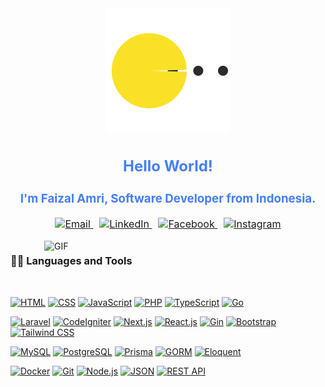 <div style=" font-size: medium; color: #447ff7" align=center>

<img src="https://raw.githubusercontent.com/Aniket965/Aniket965/master/pacman.svg?sanitize=true" width="200" height="200">

## Hello World!

### I'm Faizal Amri, Software Developer from Indonesia.

<div style="display: inline-block;">
  <a href="mailto:faizalamri15@gmail.com" style="margin-right: 10px;">
      <img alt="Email" width="22px" src="https://cdn.jsdelivr.net/npm/simple-icons@v3/icons/gmail.svg" />
    </a>
  <a href="https://www.linkedin.com/in/faizal-amri-47a2541ba" style="margin-right: 10px;">
    <img alt="LinkedIn" width="22px" src="https://cdn.jsdelivr.net/npm/simple-icons@v3/icons/linkedin.svg" />
  </a>
  <a href="https://web.facebook.com/faizal.amri.9484/" style="margin-right: 10px;">
    <img alt="Facebook" width="22px" src="https://cdn.jsdelivr.net/npm/simple-icons@v3/icons/facebook.svg" />
  </a>
  <a href="https://www.instagram.com/faizamr_">
    <img alt="Instagram" width="22px" src="https://cdn.jsdelivr.net/npm/simple-icons@v3/icons/instagram.svg" />
  </a>
</div>

</div>

<br />

<img align="right" alt="GIF" src="https://media1.giphy.com/media/v1.Y2lkPTc5MGI3NjExM2lqZmQ1M3ExdXRtbHdvNGplMzd0NGdpMXMyaWNzams2MnZtc3h3MiZlcD12MV9pbnRlcm5hbF9naWZfYnlfaWQmY3Q9Zw/iIqmM5tTjmpOB9mpbn/giphy.gif" width="450"  />
  
### 👨‍💻 Languages and Tools

<br />

[![HTML](https://img.shields.io/badge/-HTML-black?style=flat&logo=html5&link=https://github.com/lazyaff)](https://github.com/lazyaff)
[![CSS](https://img.shields.io/badge/-CSS-black?style=flat&logo=css3&link=https://github.com/lazyaff)](https://github.com/lazyaff)
[![JavaScript](https://img.shields.io/badge/-JavaScript-black?style=flat&logo=javascript&link=https://github.com/lazyaff)](https://github.com/lazyaff)
[![PHP](https://img.shields.io/badge/-PHP-black?style=flat&logo=php&link=https://github.com/lazyaff)](https://github.com/lazyaff)
[![TypeScript](https://img.shields.io/badge/-TypeScript-black?style=flat&logo=typescript&link=https://github.com/lazyaff)](https://github.com/lazyaff)
[![Go](https://img.shields.io/badge/-Go-black?style=flat&logo=go&link=https://github.com/lazyaff)](https://github.com/lazyaff)

[![Laravel](https://img.shields.io/badge/-Laravel-black?style=flat&logo=laravel&link=https://github.com/lazyaff)](https://github.com/lazyaff)
[![CodeIgniter](https://img.shields.io/badge/-CodeIgniter-black?style=flat&logo=codeigniter&link=https://github.com/lazyaff)](https://github.com/lazyaff)
[![Next.js](https://img.shields.io/badge/-Next.js-black?style=flat&logo=next.js&link=https://github.com/lazyaff)](https://github.com/lazyaff)
[![React.js](https://img.shields.io/badge/-React.js-black?style=flat&logo=react&link=https://github.com/lazyaff)](https://github.com/lazyaff)
[![Gin](https://img.shields.io/badge/-Gin-black?style=flat&logo=go&link=https://github.com/lazyaff)](https://github.com/lazyaff)
[![Bootstrap](https://img.shields.io/badge/-Bootstrap-black?style=flat&logo=bootstrap&link=https://github.com/lazyaff)](https://github.com/lazyaff)
[![Tailwind CSS](https://img.shields.io/badge/-Tailwind_CSS-black?style=flat&logo=tailwind-css&link=https://github.com/lazyaff)](https://github.com/lazyaff)

[![MySQL](https://img.shields.io/badge/-MySQL-black?style=flat&logo=mysql&link=https://github.com/lazyaff)](https://github.com/lazyaff)
[![PostgreSQL](https://img.shields.io/badge/-PostgreSQL-black?style=flat&logo=postgresql&link=https://github.com/lazyaff)](https://github.com/lazyaff)
[![Prisma](https://img.shields.io/badge/-Prisma-black?style=flat&logo=prisma&link=https://github.com/lazyaff)](https://github.com/lazyaff)
[![GORM](https://img.shields.io/badge/-GORM-black?style=flat&logo=go&link=https://github.com/lazyaff)](https://github.com/lazyaff)
[![Eloquent](https://img.shields.io/badge/-Eloquent-black?style=flat&logo=laravel&link=https://github.com/lazyaff)](https://github.com/lazyaff)

[![Docker](https://img.shields.io/badge/-Docker-black?style=flat&logo=docker&link=https://github.com/lazyaff)](https://github.com/lazyaff)
[![Git](https://img.shields.io/badge/-Git-black?style=flat&logo=git&link=https://github.com/lazyaff)](https://github.com/lazyaff)
[![Node.js](https://img.shields.io/badge/-Node.js-black?style=flat&logo=node.js&link=https://github.com/lazyaff)](https://github.com/lazyaff)
[![JSON](https://img.shields.io/badge/-JSON-black?style=flat&logo=json&link=https://github.com/lazyaff)](https://github.com/lazyaff)
[![REST API](https://img.shields.io/badge/-REST_API-black?style=flat&logo=postman&link=https://github.com/lazyaff)](https://github.com/lazyaff)
